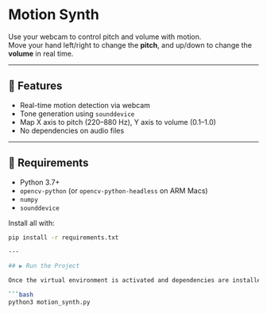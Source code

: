 # Motion Synth

Use your webcam to control pitch and volume with motion.  
Move your hand left/right to change the **pitch**, and up/down to change the **volume** in real time.

---

## 🚀 Features

- Real-time motion detection via webcam
- Tone generation using `sounddevice`
- Map X axis to pitch (220–880 Hz), Y axis to volume (0.1–1.0)
- No dependencies on audio files

---

## 🧰 Requirements

- Python 3.7+
- `opencv-python` (or `opencv-python-headless` on ARM Macs)
- `numpy`
- `sounddevice`

Install all with:

```bash
pip install -r requirements.txt

---

## ▶️ Run the Project

Once the virtual environment is activated and dependencies are installed, start the motion synth app with:

```bash
python3 motion_synth.py

